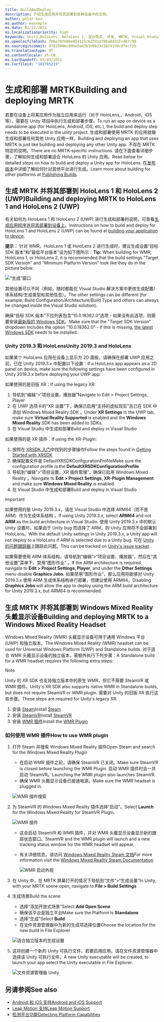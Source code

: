 ```yaml
---
title: BuildAndDeploy
description: 介绍生成应用并将其部署到各种设备中的文档。
author: polar-kev
ms.author: kesemple
ms.date: 01/12/2021
ms.localizationpriority: high
keywords: Unity,HoloLens, HoloLens 2, 混合现实, 开发, MRTK, Visual Studio, Android, IOS
ms.openlocfilehash: f86e70fb80e854111c62391d706a8d33fcd67c90
ms.sourcegitcommit: 97815006c09be0a43b3d9b33c1674150cdfecf2b
ms.translationtype: HT
ms.contentlocale: zh-CN
ms.lasthandoff: 03/03/2021
ms.locfileid: "101765219"
---
```

# <a name="building-and-deploying-mrtk"></a><span data-ttu-id="3ef4d-104">生成和部署 MRTK</span><span class="sxs-lookup"><span data-stu-id="3ef4d-104">Building and deploying MRTK</span></span>

<span data-ttu-id="3ef4d-105">若要在设备上将某应用作为独立应用来运行（对于 HoloLens,、Android、iOS 等），需要在 Unity 项目中执行生成和部署步骤。</span><span class="sxs-lookup"><span data-stu-id="3ef4d-105">To run an app on device as a standalone app (for HoloLens, Android, iOS, etc.), the build and deploy step needs to be executed in the unity project.</span></span> <span data-ttu-id="3ef4d-106">生成和部署使用 MRTK 的应用就像生成和部署任何其他 Unity 应用一样。</span><span class="sxs-lookup"><span data-stu-id="3ef4d-106">Building and deploying an app that uses MRTK is just like building and deploying any other Unity app.</span></span> <span data-ttu-id="3ef4d-107">不存在 MRTK 特定的说明。</span><span class="sxs-lookup"><span data-stu-id="3ef4d-107">There are no MRTK-specific instructions.</span></span> <span data-ttu-id="3ef4d-108">请在下面查看详细步骤，了解如何生成和部署适合 HoloLens 的 Unity 应用。</span><span class="sxs-lookup"><span data-stu-id="3ef4d-108">Read below for detailed steps on how to build and deploy a Unity app for HoloLens.</span></span>  <span data-ttu-id="3ef4d-109">在[发布版本](https://docs.unity3d.com/Manual/PublishingBuilds.html)中详细了解如何针对其他平台进行生成。</span><span class="sxs-lookup"><span data-stu-id="3ef4d-109">Learn more about building for other platforms at [Publishing Builds](https://docs.unity3d.com/Manual/PublishingBuilds.html).</span></span>

## <a name="building-and-deploying-mrtk-to-hololens-1-and-hololens-2-uwp"></a><span data-ttu-id="3ef4d-110">生成 MRTK 并将其部署到 HoloLens 1 和 HoloLens 2 (UWP)</span><span class="sxs-lookup"><span data-stu-id="3ef4d-110">Building and deploying MRTK to HoloLens 1 and HoloLens 2 (UWP)</span></span>

<span data-ttu-id="3ef4d-111">有关如何为 HoloLens 1 和 HoloLens 2 (UWP) 进行生成和部署的说明，可查看[生成应用程序并将其部署到设备上](https://docs.microsoft.com/windows/mixed-reality/mrlearning-base-ch1#build-your-application-to-your-device)。</span><span class="sxs-lookup"><span data-stu-id="3ef4d-111">Instructions on how to build and deploy for HoloLens 1 and HoloLens 2 (UWP) can be found at [building your application to device](https://docs.microsoft.com/windows/mixed-reality/mrlearning-base-ch1#build-your-application-to-your-device).</span></span>

<span data-ttu-id="3ef4d-112">**提示：** 针对 WMR、HoloLens 1 或 HoloLens 2 进行生成时，建议生成设置“目标 SDK 版本”和“最低平台版本”设为如下图所示：</span><span class="sxs-lookup"><span data-stu-id="3ef4d-112">**Tip:** When building for WMR, HoloLens 1, or HoloLens 2, it is recommended that the build settings "Target SDK Version" and "Minimum Platform Version" look like they do in the picture below:</span></span>

![“生成”窗口](../features/images/getting-started/BuildWindow.png)

<span data-ttu-id="3ef4d-114">其他设置可以不同（例如，随时都能在 Visual Studio 解决方案中更改生成配置/体系结构/生成类型和其他信息）。</span><span class="sxs-lookup"><span data-stu-id="3ef4d-114">The other settings can be different (for example, Build Configuration/Architecture/Build Type and others can always be changed inside the Visual Studio solution).</span></span>

<span data-ttu-id="3ef4d-115">确保“目标 SDK 版本”下拉列表包含“10.0.18362.0”选项 - 如果没有此选项，则需要安装[最新版的 Windows SDK](https://developer.microsoft.com/windows/downloads/windows-10-sdk)。</span><span class="sxs-lookup"><span data-stu-id="3ef4d-115">Make sure that the "Target SDK Version" dropdown includes the option "10.0.18362.0" - if this is missing, [the latest Windows SDK](https://developer.microsoft.com/windows/downloads/windows-10-sdk) needs to be installed.</span></span>

### <a name="unity-20193-and-hololens"></a><span data-ttu-id="3ef4d-116">Unity 2019.3 和 HoloLens</span><span class="sxs-lookup"><span data-stu-id="3ef4d-116">Unity 2019.3 and HoloLens</span></span>

<span data-ttu-id="3ef4d-117">如果某个 HoloLens 应用在设备上显示为 2D 面板，请确保在部署 UWP 应用之前，已在 Unity 2019.3.x 中配置以下设置：</span><span class="sxs-lookup"><span data-stu-id="3ef4d-117">If a HoloLens app appears as a 2D panel on device, make sure the following settings have been configured in Unity 2019.3.x before deploying your UWP app:</span></span>

<span data-ttu-id="3ef4d-118">如果使用的是旧版 XR：</span><span class="sxs-lookup"><span data-stu-id="3ef4d-118">If using the legacy XR:</span></span>

1. <span data-ttu-id="3ef4d-119">导航到“编辑”>“项目设置，播放器”</span><span class="sxs-lookup"><span data-stu-id="3ef4d-119">Navigate to Edit > Project Settings, Player</span></span>
1. <span data-ttu-id="3ef4d-120">在 UWP 选项卡的“XR 设置”下，确保已启用“支持的虚拟现实”且已在 SDK 中添加 Windows Mixed Reality SDK  。</span><span class="sxs-lookup"><span data-stu-id="3ef4d-120">Under **XR Settings** in the UWP tab, make sure **Virtual Reality Supported** is enabled and the **Windows Mixed Reality** SDK has been added to SDKs.</span></span>
1. <span data-ttu-id="3ef4d-121">在 Visual Studio 中生成和部署</span><span class="sxs-lookup"><span data-stu-id="3ef4d-121">Build and deploy in Visual Studio</span></span>

<span data-ttu-id="3ef4d-122">如果使用的是 XR 插件：</span><span class="sxs-lookup"><span data-stu-id="3ef4d-122">If using the XR-Plugin:</span></span>

1. <span data-ttu-id="3ef4d-123">按照在 [XRSDK 入门](../configuration/getting-started-with-mrtk-and-xrsdk.md)中找到的步骤操作</span><span class="sxs-lookup"><span data-stu-id="3ef4d-123">Follow the steps found in [Getting Started with XRSDK](../configuration/getting-started-with-mrtk-and-xrsdk.md)</span></span>
1. <span data-ttu-id="3ef4d-124">确保配置文件是 DefaultXRSDKConfigurationProfile</span><span class="sxs-lookup"><span data-stu-id="3ef4d-124">Make sure the configuration profile is the **DefaultXRSDKConfigurationProfile**</span></span>
1. <span data-ttu-id="3ef4d-125">导航到“编辑”>“项目设置，XR 插件管理”，确保已启用 Windows Mixed Reality 。</span><span class="sxs-lookup"><span data-stu-id="3ef4d-125">Navigate to **Edit > Project Settings, XR-Plugin Management** and make sure **Windows Mixed Reality** is enabled.</span></span>
1. <span data-ttu-id="3ef4d-126">在 Visual Studio 中生成和部署</span><span class="sxs-lookup"><span data-stu-id="3ef4d-126">Build and deploy in Visual Studio</span></span>

>[!IMPORTANT]
> <span data-ttu-id="3ef4d-127">如果使用的是 Unity 2019.3.x，请在 Visual Studio 中选择 ARM64（而不是 ARM）作为生成体系结构 。</span><span class="sxs-lookup"><span data-stu-id="3ef4d-127">If using Unity 2019.3.x, select **ARM64** and not **ARM** as the build architecture in Visual Studio.</span></span> <span data-ttu-id="3ef4d-128">使用 Unity 2019.3.x 中的默认 Unity 设置时，如果由于 Unity bug 而选择了 ARM，则 Unity 应用将不会部署到 HoloLens。</span><span class="sxs-lookup"><span data-stu-id="3ef4d-128">With the default Unity settings in Unity 2019.3.x, a Unity app will not deploy to a HoloLens if ARM is selected due to a Unity bug.</span></span> <span data-ttu-id="3ef4d-129">可在 [Unity 的问题跟踪器](https://issuetracker.unity3d.com/issues/enabling-graphics-jobs-in-2019-dot-3-x-results-in-a-crash-or-nothing-rendering-on-hololens-2)上跟踪此问题。</span><span class="sxs-lookup"><span data-stu-id="3ef4d-129">This can be tracked on [Unity's issue tracker](https://issuetracker.unity3d.com/issues/enabling-graphics-jobs-in-2019-dot-3-x-results-in-a-crash-or-nothing-rendering-on-hololens-2).</span></span>
>
> <span data-ttu-id="3ef4d-130">如果需要使用 ARM 体系结构，请导航到“编辑”>“项目设置，播放器”，然后在“其他设置”菜单下，禁用“图形作业”  。</span><span class="sxs-lookup"><span data-stu-id="3ef4d-130">If the ARM architecture is required, navigate to **Edit > Project Settings, Player**, and under the **Other Settings** menu disable **Graphics Jobs**.</span></span> <span data-ttu-id="3ef4d-131">如果禁用“图形作业”，那么应用将能够对 Unity 2019.3.x 使用 ARM 生成体系结构进行部署，但建议使用 ARM64。</span><span class="sxs-lookup"><span data-stu-id="3ef4d-131">Disabling **Graphics Jobs** will allow the app to deploy using the ARM build architecture for Unity 2019.3.x, but ARM64 is recommended.</span></span>

## <a name="building-and-deploying-mrtk-to-a-windows-mixed-reality-headset"></a><span data-ttu-id="3ef4d-132">生成 MRTK 并将其部署到 Windows Mixed Reality 头戴显示设备</span><span class="sxs-lookup"><span data-stu-id="3ef4d-132">Building and deploying MRTK to a Windows Mixed Reality Headset</span></span>

<span data-ttu-id="3ef4d-133">Windows Mixed Reality (WMR) 头戴显示设备可用于通用 Windows 平台 (UWP) 和独立版本。</span><span class="sxs-lookup"><span data-stu-id="3ef4d-133">The Windows Mixed Reality (WMR) headset can be used for Universal Windows Platform (UWP) and Standalone builds.</span></span>  <span data-ttu-id="3ef4d-134">对于适合 WMR 头戴显示设备的独立版本，需额外执行下列步骤：</span><span class="sxs-lookup"><span data-stu-id="3ef4d-134">A Standalone build for a WMR headset requires the following extra steps:</span></span>

> [!NOTE]
> <span data-ttu-id="3ef4d-135">Unity 的 XR SDK 也支持独立版本中的原生 WMR，但它不需要 SteamVR 或 WMR 插件。</span><span class="sxs-lookup"><span data-stu-id="3ef4d-135">Unity's XR SDK also supports native WMR in Standalone builds, but does not require SteamVR or WMR plugin.</span></span> <span data-ttu-id="3ef4d-136">需要对 Unity 的旧版 XR 执行这些步骤。</span><span class="sxs-lookup"><span data-stu-id="3ef4d-136">These steps are required for Unity's legacy XR.</span></span>

1. <span data-ttu-id="3ef4d-137">安装 [Steam](https://store.steampowered.com/about/)</span><span class="sxs-lookup"><span data-stu-id="3ef4d-137">Install [Steam](https://store.steampowered.com/about/)</span></span>
1. <span data-ttu-id="3ef4d-138">安装 [SteamVR](https://store.steampowered.com/app/250820/SteamVR/)</span><span class="sxs-lookup"><span data-stu-id="3ef4d-138">Install [SteamVR](https://store.steampowered.com/app/250820/SteamVR/)</span></span>
1. <span data-ttu-id="3ef4d-139">安装 [WMR 插件](https://store.steampowered.com/app/719950/Windows_Mixed_Reality_for_SteamVR/)</span><span class="sxs-lookup"><span data-stu-id="3ef4d-139">Install the [WMR Plugin](https://store.steampowered.com/app/719950/Windows_Mixed_Reality_for_SteamVR/)</span></span>

### <a name="how-to-use-wmr-plugin"></a><span data-ttu-id="3ef4d-140">如何使用 WMR 插件</span><span class="sxs-lookup"><span data-stu-id="3ef4d-140">How to use WMR plugin</span></span>

1. <span data-ttu-id="3ef4d-141">打开 Steam 并搜索 Windows Mixed Reality 插件</span><span class="sxs-lookup"><span data-stu-id="3ef4d-141">Open Steam and search for the Windows Mixed Reality Plugin</span></span>
    - <span data-ttu-id="3ef4d-142">在启动 WMR 插件之前，请确保 SteamVR 已关闭。</span><span class="sxs-lookup"><span data-stu-id="3ef4d-142">Make sure SteamVR is closed before launching the WMR Plugin.</span></span> <span data-ttu-id="3ef4d-143">启动 WMR 插件时会一并启动 SteamVR。</span><span class="sxs-lookup"><span data-stu-id="3ef4d-143">Launching the WMR plugin also launches SteamVR.</span></span>
    - <span data-ttu-id="3ef4d-144">确保 WMR 头戴显示设备已接通电源。</span><span class="sxs-lookup"><span data-stu-id="3ef4d-144">Make sure the WMR headset is plugged in.</span></span>

    ![WMR 插件搜索](../features/images/build-deploy/WMR/SteamSearchWMRPlugin.png)

1. <span data-ttu-id="3ef4d-146">为 SteamVR 的 Windows Mixed Reality 插件选择“启动”。</span><span class="sxs-lookup"><span data-stu-id="3ef4d-146">Select **Launch** for the Windows Mixed Reality for SteamVR Plugin.</span></span>

    ![WMR 插件](../features/images/build-deploy/WMR/WMRPlugin.png)

    - <span data-ttu-id="3ef4d-148">这会启动 SteamVR 和 WMR 插件，并对 WMR 头戴显示设备显示新的跟踪状态窗口。</span><span class="sxs-lookup"><span data-stu-id="3ef4d-148">SteamVR and the WMR plugin will launch and a new tracking status window for the WMR headset will appear.</span></span>
    - <span data-ttu-id="3ef4d-149">有关详细信息，请访问 [Windows Mixed Reality Steam 文档](https://support.microsoft.com/help/4053622/windows-10-play-steamvr-games-in-windows-mixed-reality)</span><span class="sxs-lookup"><span data-stu-id="3ef4d-149">For more information visit the [Windows Mixed Reality Steam Documentation](https://support.microsoft.com/help/4053622/windows-10-play-steamvr-games-in-windows-mixed-reality)</span></span>

        ![WMR 启动外观](../features/images/build-deploy/WMR/WMRPluginActive.png)

1. <span data-ttu-id="3ef4d-151">在 Unity 中，在 MRTK 屏幕打开的情况下导航到“文件”>“生成设置”</span><span class="sxs-lookup"><span data-stu-id="3ef4d-151">In Unity, with your MRTK scene open, navigate to **File > Build Settings**</span></span>

1. <span data-ttu-id="3ef4d-152">生成场景</span><span class="sxs-lookup"><span data-stu-id="3ef4d-152">Build the scene</span></span>
    - <span data-ttu-id="3ef4d-153">选择“添加开放式场景”</span><span class="sxs-lookup"><span data-stu-id="3ef4d-153">Select **Add Open Scene**</span></span>
    - <span data-ttu-id="3ef4d-154">确保该平台是独立平台</span><span class="sxs-lookup"><span data-stu-id="3ef4d-154">Make sure the Platform is **Standalone**</span></span>
    - <span data-ttu-id="3ef4d-155">选择“生成”</span><span class="sxs-lookup"><span data-stu-id="3ef4d-155">Select **Build**</span></span>
    - <span data-ttu-id="3ef4d-156">在文件资源管理器中为新的生成项选择位置</span><span class="sxs-lookup"><span data-stu-id="3ef4d-156">Choose the location for the new build in File Explorer</span></span>

    ![适合独立版本的生成设置](../features/images/build-deploy/WMR/BuildSettingsStandaloneUnity.png)

1. <span data-ttu-id="3ef4d-158">这将创建一个新的 Unity 可执行文件。若要启用应用，请在文件资源管理器中选择该 Unity 可执行文件。</span><span class="sxs-lookup"><span data-stu-id="3ef4d-158">A new Unity executable will be created, to launch your app select the Unity executable in File Explorer.</span></span>

    ![文件资源管理器 Unity](../features/images/build-deploy/WMR/FileExplorerUnityExe.png)

## <a name="see-also"></a><span data-ttu-id="3ef4d-160">另请参阅</span><span class="sxs-lookup"><span data-stu-id="3ef4d-160">See also</span></span>

- [<span data-ttu-id="3ef4d-161">Android 和 iOS 支持</span><span class="sxs-lookup"><span data-stu-id="3ef4d-161">Android and iOS Support</span></span>](../features/cross-platform/using-ar-foundation.md)
- [<span data-ttu-id="3ef4d-162">Leap Motion 支持</span><span class="sxs-lookup"><span data-stu-id="3ef4d-162">Leap Motion Support</span></span>](../features/cross-platform/leap-motion-mrtk.md)
- [<span data-ttu-id="3ef4d-163">检测平台功能</span><span class="sxs-lookup"><span data-stu-id="3ef4d-163">Detecting Platform Capabilities</span></span>](../features/cross-platform/detecting-platform-capabilities.md)
